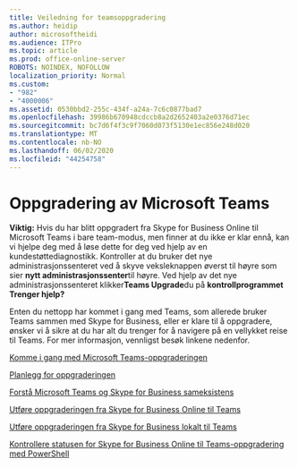```yaml
---
title: Veiledning for teamsoppgradering
ms.author: heidip
author: microsoftheidi
ms.audience: ITPro
ms.topic: article
ms.prod: office-online-server
ROBOTS: NOINDEX, NOFOLLOW
localization_priority: Normal
ms.custom:
- "982"
- "4000006"
ms.assetid: 0530bbd2-255c-434f-a24a-7c6c0877bad7
ms.openlocfilehash: 39986b670948cdccb8a2d2652403a2e0376d71ec
ms.sourcegitcommit: bc7d6f4f3c9f7060d073f5130e1ec856e248d020
ms.translationtype: MT
ms.contentlocale: nb-NO
ms.lasthandoff: 06/02/2020
ms.locfileid: "44254758"
---
```

# <a name="microsoft-teams-upgrade"></a>Oppgradering av Microsoft Teams

**Viktig:** Hvis du har blitt oppgradert fra Skype for Business Online til Microsoft Teams i bare team-modus, men finner at du ikke er klar ennå, kan vi hjelpe deg med å løse dette for deg ved hjelp av en kundestøttediagnostikk. Kontroller at du bruker det nye administrasjonssenteret ved å skyve veksleknappen øverst til høyre som sier **nytt administrasjonssenter**til høyre. Ved hjelp av det nye administrasjonssenteret klikker**Teams Upgrade**du på **kontrollprogrammet Trenger hjelp?**

Enten du nettopp har kommet i gang med Teams, som allerede bruker Teams sammen med Skype for Business, eller er klare til å oppgradere, ønsker vi å sikre at du har alt du trenger for å navigere på en vellykket reise til Teams. For mer informasjon, vennligst besøk linkene nedenfor.

[Komme i gang med Microsoft Teams-oppgraderingen](https://docs.microsoft.com/MicrosoftTeams/upgrade-start-here)

[Planlegg for oppgraderingen](https://docs.microsoft.com/MicrosoftTeams/upgrade-plan-journey)

[Forstå Microsoft Teams og Skype for Business sameksistens](https://docs.microsoft.com/MicrosoftTeams/teams-and-skypeforbusiness-coexistence-and-interoperability)

[Utføre oppgraderingen fra Skype for Business Online til Teams](https://docs.microsoft.com/MicrosoftTeams/upgrade-to-teams-execute-skypeforbusinessonline)

[Utføre oppgraderingen fra Skype for Business lokalt til Teams](https://docs.microsoft.com/MicrosoftTeams/upgrade-to-teams-execute-skypeforbusinesshybridonprem)
 
[Kontrollere statusen for Skype for Business Online til Teams-oppgradering med PowerShell](https://docs.microsoft.com/powershell/module/skype/get-csteamsupgradestatus?view=skype-ps)
